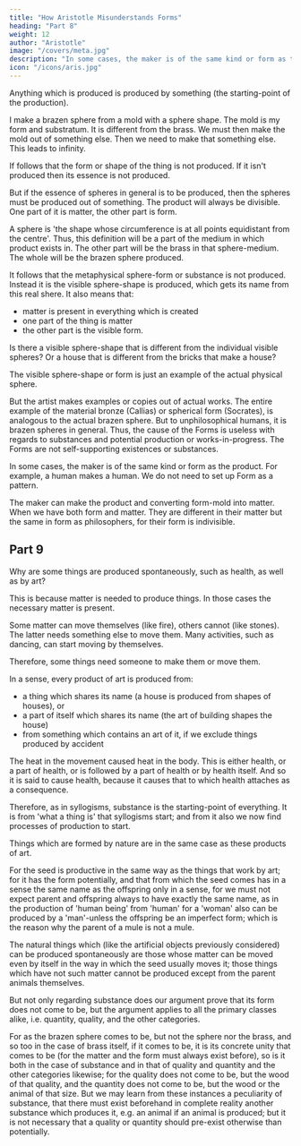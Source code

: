 ```yaml
---
title: "How Aristotle Misunderstands Forms"
heading: "Part 8"
weight: 12
author: "Aristotle"
image: "/covers/meta.jpg"
description: "In some cases, the maker is of the same kind or form as the product. For example, a human makes a human. We do not need to set up Form as a pattern"
icon: "/icons/aris.jpg"
---
```




Anything which is produced is produced by something (the starting-point of the production). 

I make a brazen sphere from a mold with a sphere shape. The mold is my form and substratum. It is different from the brass. We must then make the mold out of something else. Then we need to make that something else. This leads to infinity. 

<!-- From something (this is not the privation but the matter), and since something is produced (and this is either a sphere or a circle), just as we do not make the substratum (the brass), so we do not make the sphere, except incidentally, because the brazen sphere is a sphere and we make the form. 

For to make a 'this' is to make a 'this' out of the substratum in the full sense of the word. -->

<!-- To make the brass round is not to make the round or the sphere, but something else, i.e. to produce this form in something different from itself.  -->

<!-- If we make the form, we must make it out of something else; for this was assumed. E.g. we make a brazen sphere; and that in the sense that out of this, which is brass, we make this other, which is a sphere. -->

<!-- If, then, we also make the substratum itself, clearly we shall make it in the same way, and the processes of making will regress to infinity. -->

If follows that the form or shape of the thing is not produced. If it isn't produced then its essence is not produced. <!-- , nor is there any production of it, nor is the essence produced; for this is that which is made to be in something else either by art or by nature or by some faculty. -->

<!-- But that there is a brazen sphere, this we make. For we make it out of brass and the sphere. We bring the form into this particular matter. The result is a brazen sphere.  -->

But if the essence of spheres in general is to be produced, then the spheres must be produced out of something. The product will always be divisible. One part of it is matter, the other part is form.

A sphere is 'the shape whose circumference is at all points equidistant from the centre'. Thus, this definition will be a part of the medium in which product exists in. The other part will be the brass in that sphere-medium. The whole will be the brazen sphere produced. 

It follows that the metaphysical sphere-form or substance is not produced. Instead it is the visible sphere-shape is produced, which gets its name from this real shere. It also means that:
- matter is present in everything which is created
- one part of the thing is matter
- the other part is the visible form.

Is there a visible sphere-shape that is different from the individual visible spheres? Or a house that is different from the bricks that make a house? 

The visible sphere-shape or form is just an example of the actual physical sphere. 

<!-- Rather we may say that no 'this' would ever have been coming to be, if this had been so, but that the 'form' means the 'such', and is not a 'this'-a definite thing;  -->

But the artist makes examples or copies out of actual works. The entire example of the material bronze (Callias) or spherical form (Socrates), is analogous to the actual brazen sphere. But to unphilosophical humans, it is brazen spheres in general.  Thus, the cause of the Forms is useless with regards to substances and potential production or works-in-progress. The Forms are not self-supporting existences or substances. 

<!-- , or the father begets, a 'such' out of a 'this'; and when it has been begotten, it is a 'this such'. And the whole 'this',  -->

<!--  but man and animal to 'brazen sphere' in general. Obviously, then, the cause which consists of the Forms (taken in the sense in which some maintain the existence of the Forms, i.e. if they are something apart from the individuals) is useless, at least with regard to comings-to-be and to substances; and the Forms need not, for this reason at least, be self-subsistent substances.  -->

In some cases, the maker is of the same kind or form as the product. For example, a human makes a human. We do not need to set up Form as a pattern. 

<!--  begotten (not, however, the same nor one in number, but in form), i.e. in the case of natural products (for man begets man), unless something happens contrary to nature, e.g. the production of a mule by a horse.  -->

<!-- (And even these cases are similar; for that which would be found to be common to horse and ass, the genus next above them, has not received a name, but it would doubtless be both in fact something like a mule.) Obviously, therefore, it is quite unnecessary to set up a Form as a pattern (for we should have looked for Forms in these cases if in any; for these are substances if anything is so);  -->

The maker can make the product and converting form-mold into matter. When we have both form and matter<!-- , then we have Socrates or Callias -->. They are different in their matter but the same in form as philosophers, for their form is indivisible.

<!-- The begetter is adequate to the making of the product and to the causing of the form in the matter. And when we have the whole, such and such a form in this flesh and in these bones, this is Callias or Socrates; and they are different in virtue of their matter (for that is different), but the same in form; for their form is indivisible.
 -->


## Part 9

Why are some things are produced spontaneously, such as health, as well as by art?

<!-- e.g. health, while others are not, e.g. a house.  -->

This is because matter is needed to produce things. In those cases the necessary matter is present. 

<!-- which governs the production in the making and producing of any work of art, and in which a part of the product is present.  -->

Some matter can move themselves (like fire), others cannot (like stones). The latter needs something else to move them. Many activities, such as dancing, can start moving by themselves. 

<!-- The  things, then, whose matter is of this sort, e.g. stones, cannot be moved in the particular way required, except by something else, but in another way they can move themselves-and so it is with fire.  -->

Therefore, some things need someone to make them or move them. <!--  who has the art of making them, while others will; for motion will be started by these things which have not the art but can themselves be moved by other things which have not the art or with a motion starting from a part of the product. -->

In a sense, every product of art is produced from:
- a thing which shares its name (a house is produced from shapes of houses), or
- a part of itself which shares its name (the art of building shapes the house)
- from something which contains an art of it, if we exclude things produced by accident

The heat in the movement caused heat in the body. This is either health, or a part of health, or is followed by a part of health or by health itself. And so it is said to cause health, because it causes that to which health attaches as a consequence.

Therefore, as in syllogisms, substance is the starting-point of everything. It is from 'what a thing is' that syllogisms start; and from it also we now find processes of production to start.

Things which are formed by nature are in the same case as these products of art. 

For the seed is productive in the same way as the things that work by art; for it has the form potentially, and that from which the seed comes has in a sense the same name as the offspring only in a sense, for we must not expect parent and offspring always to have exactly the same name, as in the production of 'human being' from 'human' for a 'woman' also can be produced by a 'man'-unless the offspring be an imperfect form; which is the reason why the parent of a mule is not a mule. 

The natural things which (like the artificial objects previously considered) can be produced spontaneously are those whose matter can be moved even by itself in the way in which the seed usually moves it; those things which have not such matter cannot be produced except from the parent animals themselves.

But not only regarding substance does our argument prove that its form does not come to be, but the argument applies to all the primary classes alike, i.e. quantity, quality, and the other categories. 

For as the brazen sphere comes to be, but not the sphere nor the brass, and so too in the case of brass itself, if it comes to be, it is its concrete unity that comes to be (for the matter and the form must always exist before), so is it both in the case of substance and in that of quality and quantity and the other categories likewise; for the quality does not come to be, but the wood of that quality, and the quantity does not come to be, but the wood or the animal of that size. But we may learn from these instances a peculiarity of substance, that there must exist beforehand in complete reality another substance which produces it, e.g. an animal if an animal is produced; but it is not necessary that a quality or quantity should pre-exist otherwise than potentially.